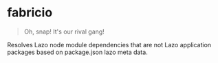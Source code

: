 # fabricio

> Oh, snap! It's our rival gang!

Resolves Lazo node module dependencies that are not Lazo application packages based on package.json lazo meta data.
